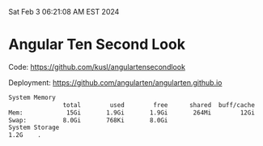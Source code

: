 Sat Feb  3 06:21:08 AM EST 2024

# Angular Ten Second Look

Code: https://github.com/kusl/angulartensecondlook

Deployment: https://github.com/angularten/angularten.github.io

```bash
System Memory
               total        used        free      shared  buff/cache   available
Mem:            15Gi       1.9Gi       1.9Gi       264Mi        12Gi        13Gi
Swap:          8.0Gi       768Ki       8.0Gi
System Storage
1.2G	.
```
